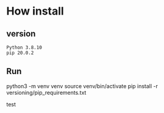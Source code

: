 # How install 

## version

    Python 3.8.10
    pip 20.0.2

## Run

python3 -m venv venv
source venv/bin/activate
pip install -r versioning/pip_requirements.txt

test
